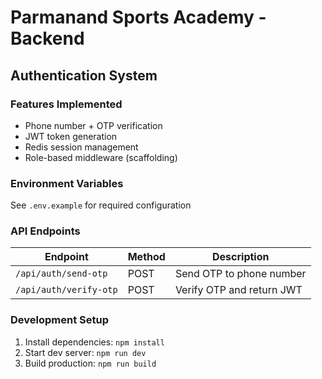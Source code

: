 

# Parmanand Sports Academy - Backend

## Authentication System

### Features Implemented
- Phone number + OTP verification
- JWT token generation
- Redis session management
- Role-based middleware (scaffolding)

### Environment Variables
See `.env.example` for required configuration

### API Endpoints
| Endpoint | Method | Description |
|----------|--------|-------------|
| `/api/auth/send-otp` | POST | Send OTP to phone number |
| `/api/auth/verify-otp` | POST | Verify OTP and return JWT |

### Development Setup
1. Install dependencies: `npm install`
2. Start dev server: `npm run dev`
3. Build production: `npm run build`

